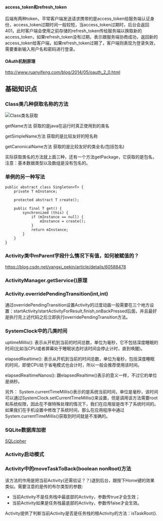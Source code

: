 #### access_token和refresh_token
后端有两种token，平常客户端发送请求携带的是access_token给服务端认证身份，access_token过期时间一般较短，当access_token过期时，后台会返回401，此时客户端会使用之前存储的refresh_token传给服务端以换取新的access_token，如果refresh_token没有过期，表示跟服务端协商成功，返回新的access_token给客户端，如果refresh_token过期了，客户端则表现为登录失效，需要重新输入用户名和密码进行登录。

#### OAuth机制原理
http://www.ruanyifeng.com/blog/2014/05/oauth_2_0.html










## 基础知识点

### Class类几种获取名称的方法

![Class类名获取](https://upload-images.jianshu.io/upload_images/5231076-59e3b59c7f5f4942.png?imageMogr2/auto-orient/strip%7CimageView2/2/w/1240)

getName方法
获取的是java在运行时真正使用到的类名

getSimpleName方法
获取的是比较友好的短名称

getCanonicalName方法
获取的是比较友好的类全名(包括包名)

实际获取类名的方法就上面三种，还有一个方法getPackage，它获取的是包名，注意：基本数据类型以及数组是没有包名的。

### 单例的另一种写法

```
public abstract class Singleton<T> {
    private T mInstance;

    protected abstract T create();

    public final T get() {
        synchronized (this) {
            if (mInstance == null) {
                mInstance = create();
            }
            return mInstance;
        }
    }
}
```

### Activity类中mParent字段什么情况下有值，如何被赋值的？
https://blog.csdn.net/yangxi_pekin/article/details/60588478

### ActivityManager.getService()原理

### Activity.overridePendingTransition(int,int)

通过overridePendingTransition设置Activity的过度动画一般需要在三个地方设置：startActivity/startActivityForResult,finish,onBackPressed后面，并且最好是执行完上述代码之后立即执行overridePendingTransition方法。

### SystemClock中的几类时间

uptimeMillis():
表示从开机到当前的时间总数，单位为毫秒，它不包括深度睡眠的时间(比如当CPU或者屏幕处于睡眠状态时该时间会停止计时，直到唤醒)。

elapsedRealtime():
表示从开机到当前的时间总数，单位为毫秒，包括深度睡眠的时间，即使CPU处于省电模式也会计时，所以一般会推荐使用该时间。

elapsedRealtimeNanos():
跟elapsedRealtime()表示的意义一样，不过它的单位是纳秒。

另外：
System.currentTimeMillis()表示的是系统当前时间，单位是毫秒，该时间可以通过SystemClock.setCurrentTimeMillis()来设置，但是调用该方法需要root和系统权限，因此在不做特殊处理的情况下，我们在应用层是改不了系统时间的。如果我们在手机设置中修改了系统时间，那么在应用程序中通过System.currentTimeMillis()获取到时间就是不准确的。

### SQLite数据库加密
[SQLcipher](https://github.com/sqlcipher/android-database-sqlcipher)

### Activity启动模式


### Activity中的moveTaskToBack(boolean nonRoot)方法

该方法的作用是把当前Activity(还需验证？？)退到后台，跟按下Home键的效果类似。需要注意的是传的布尔类型的参数:
- 当前Activity不是任务栈中最底部的Activity，参数传true才会生效；
- 当前Activity如果是任务栈最底部的Activity，参数传false才会生效。

Activity提供了判断当前Activity是否是任务栈的根Activity的方法：isTaskRoot().




